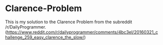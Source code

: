 # Clarence-Problem
This is my solution to the Clarence Problem from the subreddit /r/DailyProgrammer. (https://www.reddit.com/r/dailyprogrammer/comments/4bc3el/20160321_challenge_259_easy_clarence_the_slow/)
